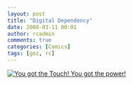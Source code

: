 ```yaml
---
layout: post
title: "Digital Dependency"
date: 2008-03-11 00:01
author: rcadmin
comments: true
categories: [Comics]
tags: [goz, rc]
---
```

<a href="http://bitsmack.com/wp/2008/03/11/digital-dependency/"><img src='http://dl.bitsmack.com/uploads/2008/03/20080311.jpg' title='You got the Touch! You got the power!' /></a>

